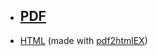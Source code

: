 <ul class="cv">
<li><a href="cv/cv_olivia_guest.pdf"><h2>PDF</h2></a></li>
<li><a href="cv/cv_olivia_guest.html">HTML</a> (made with <a href="https://github.com/coolwanglu/pdf2htmlEX">pdf2htmlEX</a>)</li>
</ul>
